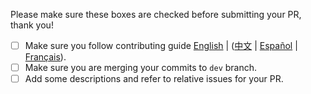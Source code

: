 Please make sure these boxes are checked before submitting your PR, thank you!

- [ ] Make sure you follow contributing guide [English](https://github.com/element-plus/element-plus/blob/master/.github/CONTRIBUTING.en-US.md) | ([中文](https://github.com/element-plus/element-plus/blob/master/.github/CONTRIBUTING.zh-CN.md) | [Español](https://github.com/element-plus/element-plus/blob/master/.github/CONTRIBUTING.es.md) | [Français](https://github.com/element-plus/element-plus/blob/master/.github/CONTRIBUTING.fr-FR.md)).
- [ ] Make sure you are merging your commits to `dev` branch.
- [ ] Add some descriptions and refer to relative issues for your PR.
